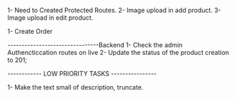 1- Need to Created Protected Routes.
2- Image upload in add product.
3- Image upload in edit product.

1- Create Order

--------------------------------Backend
1- Check the admin Authencticcation routes on live
2- Update the status of the product creation to 201;

------------ LOW PRIORITY TASKS ----------------

1- Make the text small of description, truncate.
